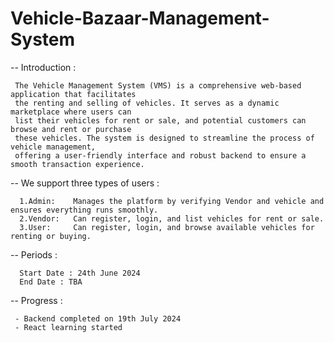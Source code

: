 # Vehicle-Bazaar-Management-System


-- Introduction : 


     The Vehicle Management System (VMS) is a comprehensive web-based application that facilitates 
     the renting and selling of vehicles. It serves as a dynamic marketplace where users can 
     list their vehicles for rent or sale, and potential customers can browse and rent or purchase 
     these vehicles. The system is designed to streamline the process of vehicle management, 
     offering a user-friendly interface and robust backend to ensure a smooth transaction experience.




-- We support three types of users :

      1.Admin:    Manages the platform by verifying Vendor and vehicle and ensures everything runs smoothly.
      2.Vendor:   Can register, login, and list vehicles for rent or sale.
      3.User:     Can register, login, and browse available vehicles for renting or buying.



-- Periods :

      Start Date : 24th June 2024
      End Date : TBA


-- Progress : 

     - Backend completed on 19th July 2024
     - React learning started

            
